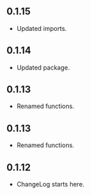## 0.1.15

* Updated imports.

## 0.1.14

* Updated package.

## 0.1.13

* Renamed functions.

## 0.1.13

* Renamed functions.

## 0.1.12

* ChangeLog starts here.
